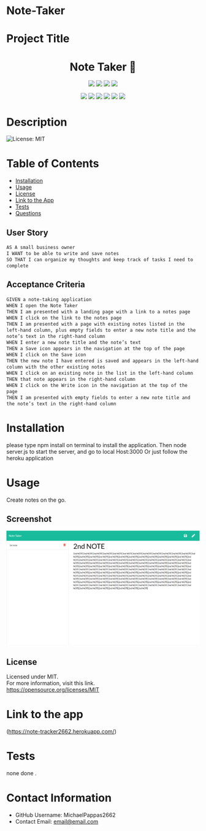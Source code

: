 # Note-Taker

# Project Title

  <h1 align="center">Note Taker 👋</h1>

  <p align="center">
    <img src="https://img.shields.io/github/repo-size/MichaelPappas2662/Note-Taker" />
    <img src="https://img.shields.io/github/languages/top/MichaelPappas2662/Note-Taker"  />
    <img src="https://img.shields.io/github/issues/MichaelPappas2662/Note-Taker" />
    <img src="https://img.shields.io/github/last-commit/MichaelPappas2662/Note-Taker" >
</p>

<p align="center">
    <img src="https://img.shields.io/badge/Javascript-yellow" />
    <img src="https://img.shields.io/badge/express-blue"  />
    <img src="https://img.shields.io/badge/-node.js-green" />
    <img src="https://img.shields.io/badge/-inquirer-red" >
    <img src="https://img.shields.io/badge/-screencastify-lightgrey" />
    <img src="https://img.shields.io/badge/-json-orange" />
</p>

# Description

  ![License: MIT](https://img.shields.io/badge/License-MIT-yellow.svg)

  
# Table of Contents

* [Installation](#-Installation)
* [Usage](#-Usage)
* [License](#-Installation)
* [Link to the App](#-Link-to-the-app)
* [Tests](#-Tests)
* [Questions](#-Contact-Information)

## User Story

```
AS A small business owner
I WANT to be able to write and save notes
SO THAT I can organize my thoughts and keep track of tasks I need to complete
```


## Acceptance Criteria

```
GIVEN a note-taking application
WHEN I open the Note Taker
THEN I am presented with a landing page with a link to a notes page
WHEN I click on the link to the notes page
THEN I am presented with a page with existing notes listed in the left-hand column, plus empty fields to enter a new note title and the note’s text in the right-hand column
WHEN I enter a new note title and the note’s text
THEN a Save icon appears in the navigation at the top of the page
WHEN I click on the Save icon
THEN the new note I have entered is saved and appears in the left-hand column with the other existing notes
WHEN I click on an existing note in the list in the left-hand column
THEN that note appears in the right-hand column
WHEN I click on the Write icon in the navigation at the top of the page
THEN I am presented with empty fields to enter a new note title and the note’s text in the right-hand column
```

# Installation

  please type npm install on terminal to install the application.
  Then node server.js to start the server, and go to local Host:3000
  Or just follow the heroku application

# Usage

Create notes on the go.

## Screenshot

![app](./assets/app.png)

## License

  Licensed under MIT.<br/>
  For more information, visit this link.<br/>
  <https://opensource.org/licenses/MIT>
  
# Link to the app

 (<https://note-tracker2662.herokuapp.com/>)

# Tests

 none done .

# Contact Information

* GitHub Username: MichaelPappas2662
* Contact Email: email@email.com
  